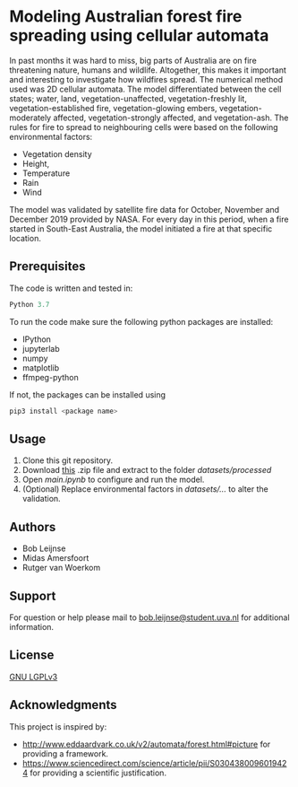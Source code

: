 # Modeling Australian forest fire spreading using cellular automata
In past months it was hard to miss, big parts of Australia are on fire threatening nature, humans and wildlife. Altogether, this makes it important and interesting to investigate how wildfires spread. The numerical method used was 2D cellular automata. The model differentiated between the cell states; water, land, vegetation-unaffected, vegetation-freshly lit, vegetation-established fire, vegetation-glowing embers, vegetation-moderately affected, vegetation-strongly affected, and vegetation-ash. The rules for fire to spread to neighbouring cells were based on the following environmental factors:
- Vegetation density
- Height,
- Temperature
- Rain
- Wind

The model was validated by satellite fire data for October, November and December 2019 provided by NASA. For every day in this period, when a fire started in South-East Australia, the model initiated a fire at that specific location.
## Prerequisites
The code is written and tested in:
```python
Python 3.7
```
To run the code make sure the following python packages are installed:
- IPython
- jupyterlab
- numpy
- matplotlib
- ffmpeg-python

If not, the packages can be installed using
```python
pip3 install <package name>
```
## Usage
1. Clone this git repository.
2. Download [this](https://drive.google.com/open?id=1LBQqKTt6GcZKEYzCz8KUSwjUw9FQpF39) .zip file and extract to the folder *datasets/processed*
3. Open *main.ipynb* to configure and run the model.
4. (Optional) Replace environmental factors in *datasets/...* to alter the validation.
## Authors
- Bob Leijnse
- Midas Amersfoort
- Rutger van Woerkom
## Support
For question or help please mail to [bob.leijnse@student.uva.nl](mailto:bob.leijnse@student.uva.nl) for additional information.
## License
[GNU LGPLv3](https://choosealicense.com/licenses/mit)
## Acknowledgments
This project is inspired by:
- http://www.eddaardvark.co.uk/v2/automata/forest.html#picture for providing a framework.
- https://www.sciencedirect.com/science/article/pii/S0304380096019424 for providing a scientific justification.
